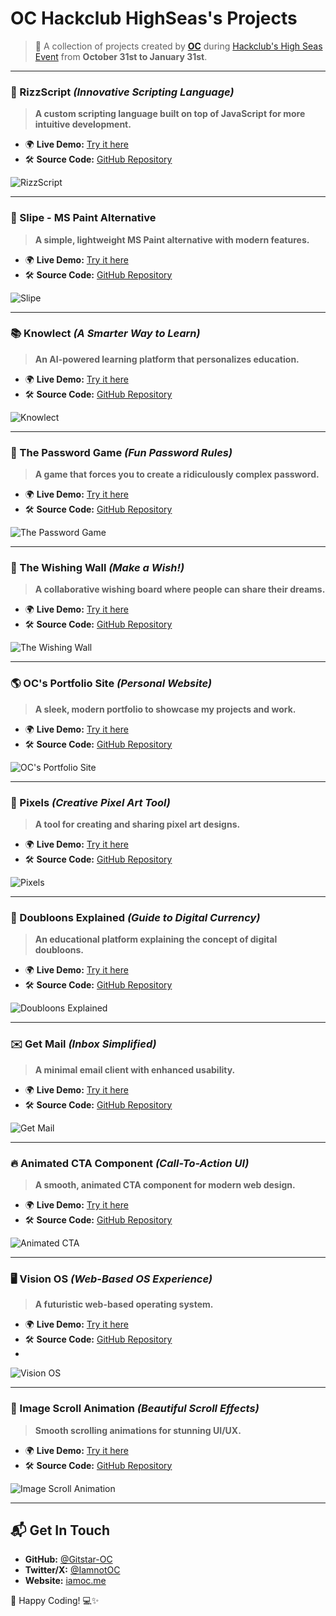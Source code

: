 # OC Hackclub HighSeas's Projects

> 🚀 A collection of projects created by **[OC](https://github.com/gitstar-oc)** during [Hackclub's High Seas Event](https://highseas.hackclub.com/) from **October 31st to January 31st**.


---

### 🚀 RizzScript *(Innovative Scripting Language)*

> **A custom scripting language built on top of JavaScript for more intuitive development.**

- 🌍 **Live Demo:** [Try it here](https://rizzscript.vercel.app)
- 🛠 **Source Code:** [GitHub Repository](https://github.com/Hackclub-OC/RizzScript)

![RizzScript](https://cloud-ga4n53dq9-hack-club-bot.vercel.app/0prismify-render-1738897672132.png)

---

### 🎨 Slipe - MS Paint Alternative

> **A simple, lightweight MS Paint alternative with modern features.**

- 🌍 **Live Demo:** [Try it here](https://slipe.vercel.app/)
- 🛠 **Source Code:** [GitHub Repository](https://github.com/Hackclub-OC/slipe)

![Slipe](https://cloud-i6thmlwvr-hack-club-bot.vercel.app/0prismify-render-1738524754297.png)

---

### 📚 Knowlect *(A Smarter Way to Learn)*

> **An AI-powered learning platform that personalizes education.**

- 🌍 **Live Demo:** [Try it here](https://know-lect.vercel.app)
- 🛠 **Source Code:** [GitHub Repository](https://github.com/Hackclub-OC/knowlect)

![Knowlect](https://cloud-9ybgftqjk-hack-club-bot.vercel.app/0prismify-render-1738356214274.png)

---

### 🔐 The Password Game *(Fun Password Rules)*

> **A game that forces you to create a ridiculously complex password.**

- 🌍 **Live Demo:** [Try it here](https://the-passgame.vercel.app)
- 🛠 **Source Code:** [GitHub Repository](https://github.com/Hackclub-OC/passgame)

![The Password Game](https://cloud-acaqbocus-hack-club-bot.vercel.app/0prismify-render-1738353983409.png)

---

### 🌠 The Wishing Wall *(Make a Wish!)*

> **A collaborative wishing board where people can share their dreams.**

- 🌍 **Live Demo:** [Try it here](https://wishing-wall.vercel.app/)
- 🛠 **Source Code:** [GitHub Repository](https://github.com/Hackclub-OC/The-Wishing-Wall/)

![The Wishing Wall](https://cloud-7ue0psike-hack-club-bot.vercel.app/0prismify-render-1738346021945.png)

---

### 🌎 OC's Portfolio Site *(Personal Website)*

> **A sleek, modern portfolio to showcase my projects and work.**

- 🌍 **Live Demo:** [Try it here](https://hi.theme-verse.com)
- 🛠 **Source Code:** [GitHub Repository](https://github.com/Gitstar-OC/OC)

![OC's Portfolio Site](https://cloud-10u2le894-hack-club-bot.vercel.app/0prismify-render-1738319292729.png)

---

### 🎨 Pixels *(Creative Pixel Art Tool)*

> **A tool for creating and sharing pixel art designs.**

- 🌍 **Live Demo:** [Try it here](https://pixxels.vercel.app/)
- 🛠 **Source Code:** [GitHub Repository](https://github.com/Hackclub-OC/Pixels)

![Pixels](https://cloud-8wrfe946p-hack-club-bot.vercel.app/0prismify-render-1736259384607.png)

---

### 🏴 Doubloons Explained *(Guide to Digital Currency)*

> **An educational platform explaining the concept of digital doubloons.**

- 🌍 **Live Demo:** [Try it here](https://doubloons.vercel.app)
- 🛠 **Source Code:** [GitHub Repository](https://github.com/Hackclub-OC/Doubloons)

![Doubloons Explained](https://cloud-q95dj4drn-hack-club-bot.vercel.app/0prismify-render-1735207426357.png)

---

### ✉️ Get Mail *(Inbox Simplified)*

> **A minimal email client with enhanced usability.**

- 🌍 **Live Demo:** [Try it here](https://get-mail.vercel.app)
- 🛠 **Source Code:** [GitHub Repository](https://github.com/Hackclub-OC/Get-Mail)

![Get Mail](https://cloud-dgdi91xpt-hack-club-bot.vercel.app/0image.png)

---

### 🔥 Animated CTA Component *(Call-To-Action UI)*

> **A smooth, animated CTA component for modern web design.**

- 🌍 **Live Demo:** [Try it here](https://cta.theme-verse.com)
- 🛠 **Source Code:** [GitHub Repository](https://github.com/Gitstar-OC/one)

![Animated CTA](https://cloud-pn006msju-hack-club-bot.vercel.app/0image.png)

---

### 🖥️ Vision OS *(Web-Based OS Experience)*

> **A futuristic web-based operating system.**

- 🌍 **Live Demo:** [Try it here](https://vos.theme-verse.com)
- 🛠 **Source Code:** [GitHub Repository](https://github.com/Hackclub-OC/Vision-OS)
-
![Vision OS](https://cloud-ro3tx7k6i-hack-club-bot.vercel.app/0hero-background.png)

---

### 🎨 Image Scroll Animation *(Beautiful Scroll Effects)*

> **Smooth scrolling animations for stunning UI/UX.**

- 🌍 **Live Demo:** [Try it here](https://isa.theme-verse.com)
- 🛠 **Source Code:** [GitHub Repository](https://github.com/Hackclub-OC/Image-Scroll-Animation)

![Image Scroll Animation](https://cloud-ly7iqdyns-hack-club-bot.vercel.app/0screenshot_2024-11-02_165006.png)

---

## 📬 Get In Touch

- **GitHub:** [@Gitstar-OC](https://github.com/gitstar-oc)
- **Twitter/X:** [@IamnotOC](https://x.com/IamnotOC)
- **Website:** [iamoc.me](https://iamoc.me)

🚀 Happy Coding! 💻✨

